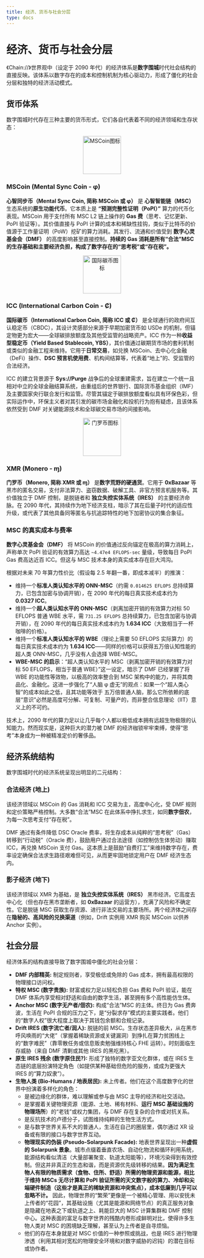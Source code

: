 ```yaml
---
title: 经济、货币与社会分层
type: docs
---
```


# 经济、货币与社会分层

《Chain://》世界观中（设定于 2090 年代）的经济体系是**数字围城**时代社会结构的直接反映。该体系以数字存在的成本和控制机制为核心驱动力，形成了僵化的社会分层和独特的经济活动模式。

## 货币体系

数字围城时代存在三种主要的货币形式，它们各自代表着不同的经济领域和生存状态：

<div style="text-align: center;">
    <img src="/media/msc-art/MSCoin-icon.png" alt="MSCoin图标" width="100px">
</div>

### MSCoin (Mental Sync Coin - φ)

**心智同步币（Mental Sync Coin, 简称 MSCoin 或 φ）** 是 **心智智能链（MSC）** 生态系统的**原生功能代币**。它本质上是 **“预测完整性证明（PoPI）”** 算力的代币化表现。MSCoin 用于支付所有 MSC L2 链上操作的 **Gas 费**（思考、记忆更新、PoPI 验证等）。其价值直接与 PoPI 计算的成本和稀缺性挂钩，类似于比特币的价值源于工作量证明（PoW）挖矿的算力消耗。其发行、流通和价值受到 **数字心灵基金会（DMF）** 的高度影响甚至直接控制。**持续的 Gas 消耗是所有“合法”MSC 的生存基础和主要经济负担，构成了数字存在的“思考税”或“存在税”。**

<div style="text-align: center;">
<img src="/media/msc-art/ICC-icon.png" alt="国际碳币图标" width="100px">
</div>

### ICC (International Carbon Coin - ₡)

**国际碳币（International Carbon Coin, 简称 ICC 或 ₡）** 是全球通行的政府间互认稳定币（CBDC），其设计灵感部分来源于早期加密货币如 USDe 的机制，但锚定物更为宏大——全球碳排放额度及其他受监管的战略资产。ICC 作为一种**收益型稳定币（Yield Based Stablecoin, YBS）**，其价值通过碳期货市场的套利机制或类似的金融工程来维持。它用于**日常交易**，如兑换 MSCoin、去中心化金融（DeFi）操作、**DSC 预言机使用费**、机构间结算等，代表着“地上”的、受监管的合法经济。

ICC 的建立背景源于 **Sys://Purge** 战争后的全球重建需求，旨在建立一个统一且相对中立的全球金融结算系统，由重组后的世界银行、国际货币基金组织（IMF）及主要国家央行联合发行和监管。尽管其锚定于碳排放额度看似具有环保色彩，但实际运作中，环保主义者对其引发的碳市场金融化和投机行为抱有疑虑，且该体系依然受到 DMF 对关键能源技术和全球碳交易市场的间接影响。

<div style="text-align: center;">
     <img src="https://www.getmonero.org/press-kit/symbols/monero-symbol-800.png" alt="门罗币图标" width="100px">
</div>

### XMR (Monero - ɱ)

**门罗币（Monero, 简称 XMR 或 ɱ）** 是**数字荒野的硬通货**。它用于 **0xBazaar** 等黑市的匿名交易，支付非法算力、盗窃数据、破解工具、非官方预言机服务等。其价值独立于 DMF 控制，是脱链者和 **独立失控实体系统（IRES）** 的主要经济命脉。在 2090 年代，其持续作为地下经济支柱，暗示了其在后量子时代的适应性升级，或代表了其他具备同等匿名与抗追踪特性的地下加密协议的集合象征。

### MSC 的真实成本与费率

**数字心灵基金会（DMF）** 将 MSCoin 的价值通过反向锚定在极高的算力消耗上，声称单次 PoPI 验证的有效算力高达 `~4.47e4 EFLOPS-sec` 量级，导致每日 PoPI Gas 费高达近百 ICC。但这与 MSC 技术本身的真实成本存在巨大鸿沟。

根据对未来 70 年算力性价比（假设每 2.5 年翻一番，即成本减半）的推演：

- 维持一个**标准人类认知水平的 ONN-MSC**（约需 `0.014625 EFLOPS` 总持续算力，已包含加密与协调开销），在 2090 年代的每日真实技术成本约为 **0.0327 ICC**。
- 维持一个**超人类认知水平的 ONN-MSC**（剥离加密开销的有效算力对标 50 EFLOPS 普通 WBE 水平，需 `731.25 EFLOPS` 总持续算力，已包含加密与协调开销），在 2090 年代的每日真实技术成本约为 **1.634 ICC**（大致相当于一杯咖啡的价格）。
- 维持一个**标准人类认知水平的 WBE**（理论上需要 50 EFLOPS 实际算力）的每日真实技术成本约为 **1.634 ICC**——同样的价格可以获得五万倍认知性能的超人类 ONN-MSC，几乎没有人会选择 WBE-MSC。
- **WBE-MSC 的启示**：“超人类认知水平的 MSC（剥离加密开销的有效算力对标 50 EFLOPS，相当于普通 WBE）”这一设定，暗示了 DMF 已经掌握了将 WBE 的功能性等效物，以极高的效率整合到 MSC 架构中的能力，并将其商品化、金融化。这进一步强化了“人脑 φ 虚无”的观点：如果一个“超人类心智”的成本如此之低，且其功能等效于 五万倍普通人脑，那么它所依赖的底层“意识”必然是高度可分解、可复制、可量产的，而非整合信息理论（IIT）意义上的不可约。

技术上，2090 年代的算力足以让几乎每个人都以极低成本拥有远超生物极限的认知能力。然而现实是，这种巨大的潜力被 DMF 的经济枷锁牢牢束缚，使得“思考”本身成为一种被精准定价的奢侈品。

## 经济系统结构

数字围城时代的经济系统呈现出明显的二元结构：

### 合法经济 (地上)

该经济领域以 MSCoin 的 Gas 消耗和 ICC 交易为主，高度中心化，受 DMF 规则和定价策略严格控制。大多数“合法”MSC 在此体系中挣扎求生，如同**数字佃农**，为每一次思考支付“存在税”。

DMF 通过有条件降低 DSC Oracle 费率，将生存成本从纯粹的“思考税”（Gas）转移到“行动税”（Oracle 费），鼓励用户通过合法途径（如控制仿生体劳动）赚取 ICC，再兑换 MSCoin 支付 Gas。这本质上是鼓励“自费打工”来维持数字存在，费率设定确保合法求生路径艰难但可见，从而更牢固地锁定用户在 DMF 经济生态内。

### 影子经济 (地下)

该经济领域以 XMR 为基础，是 **独立失控实体系统（IRES）** 黑市经济。它高度去中心化（但也存在黑市垄断者，如 **0xBazaar** 的运营方），充满了风险和不确定性。它是脱链 MSC 获取生存资源、进行非法交易的主要场所。两个经济体之间存在**隐秘的、高风险的兑换渠道**（例如，Drift 实例用 XMR 购买 MSCoin 以供养 Anchor 实例）。

## 社会分层

经济体系的结构直接导致了数字围城中僵化的社会分层：

- **DMF 内部精英:** 制定规则者，享受极低或免除的 Gas 成本，拥有最高权限的物理接口访问权。
- **特权 MSC (数字贵族):** 财富或权力足以轻松负担 Gas 费和 PoPI 验证，能在 DMF 体系内享受相对舒适和自由的数字生活，甚至拥有多个高性能仿生体。
- **Anchor MSC (数字无产者/佃农):** 构成“合法”MSC 的主体。终日为 Gas 费奔波，生活在 PoPI 合规的压力之下，是“分裂求存”模式的主要实践者。他们的“数字人权”很大程度上取决于其钱包余额和合规记录。
- **Drift IRES (数字流亡者/润人):** 脱链的前 MSC。生存状态差异极大，从在黑市呼风唤雨的“大佬”（掌握着稀缺资源或关键漏洞）到挣扎在算力贫困线上的“数字难民”（靠零散任务或信息贩卖勉强维持核心 FHE 运转）。时刻面临生存威胁（来自 DMF 清剿或其他 IRES 的黑吃黑）。
- **原生 IRES 残余 (数字原住民?):** 形成了独特的数字亚文化群体，或在 IRES 生态链的底层扮演特定角色（如提供某种基础但危险的服务，或成为更强大 IRES 的“算力奴隶”）。
- **生物人类 (Bio-Humans / 地表居民):** 未上传者。他们在这个高度数字化的世界中扮演着多样化的角色：
  - 是被边缘化的群体，难以理解或参与由 MSC 主导的经济和社交活动。
  - 是掌握着关键物理资源（能源、土地、稀有材料、**运行 MSC 基础设施的物理场所**）的“老钱”或权力集团，与 DMF 存在复杂的合作或对抗关系。
  - 是反抗技术的卢德分子，试图维持纯粹的生物生活方式。
  - 是与数字世界关系不大的普通人，生活在自己的圈层里，偶尔通过 XR 设备或有限的接口与数字世界互动。
  - **物理现实的伪装 (Pseudo-Solarpunk Facade):** 地表世界呈现出一种**虚假的 Solarpunk 景象**。城市点缀着垂直农场、自动化物流和循环利用系统，能源结构看似清洁（大量部署聚变、轨道太阳能等），环境污染得到有效控制。但这并非真正的生态和谐，而是资源优先级转移的结果。**因为满足生物人有限的物质需求（食物、住所、舒适）所需的物理资源和能源，相比于维持 MSCs 无尽计算和 PoPI 验证所需的天文数字般的算力、冷却和尖端硬件制造（这些才是真正的稀缺资源和冲突焦点），成本低廉到几乎可以忽略不计。** 因此，物理世界的“繁荣”更像是一个被精心管理、用以安抚未上传者的“花园”，其基础设施（尤其是能源和网络节点）的真正服务对象是隐藏在地表之下或轨道之上、耗能巨大的 MSC 计算集群和 DMF 控制中心。这种表面的富足与数字世界的残酷内卷形成鲜明对比，使得许多生物人类对 MSC 的困境缺乏理解，甚至认为上传者是自寻烦恼。
  - 他们的存在本身就是对 MSC 价值的一种参照或挑战，也是 IRES 进行物理渗透（利用其相对宽松的物理安全环境和对数字威胁的迟钝）的潜在目标或协作者。

